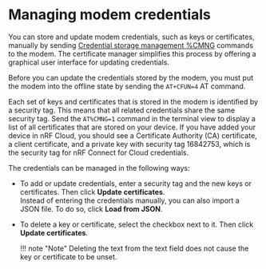 # Managing modem credentials

You can store and update modem credentials, such as keys or certificates, manually by sending [Credential storage management %CMNG](https://docs.nordicsemi.com/bundle/ref_at_commands/page/REF/at_commands/security/cmng.html) commands to the modem. The certificate manager simplifies this process by offering a graphical user interface for updating credentials.

Before you can update the credentials stored by the modem, you must put the modem into the offline state by sending the `AT+CFUN=4` AT command.

Each set of keys and certificates that is stored in the modem is identified by a security tag. This means that all related credentials share the same security tag. Send the `AT%CMNG=1` command in the terminal view to display a list of all certificates that are stored on your device. If you have added your device in nRF Cloud, you should see a Certificate Authority (CA) certificate, a client certificate, and a private key with security tag 16842753, which is the security tag for nRF Connect for Cloud credentials.

The credentials can be managed in the following ways:

- To add or update credentials, enter a security tag and the new keys or certificates. Then click **Update certificates**.</br>
  Instead of entering the credentials manually, you can also import a JSON file. To do so, click **Load from JSON**.
- To delete a key or certificate, select the checkbox next to it. Then click **Update certificates**.

    !!! note "Note"
        Deleting the text from the text field does not cause the key or certificate to be unset.
